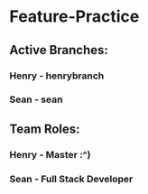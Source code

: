 # Feature-Practice

## Active Branches:
### Henry - henrybranch
### Sean - sean

## Team Roles:
### Henry - Master :^)
### Sean - Full Stack Developer
